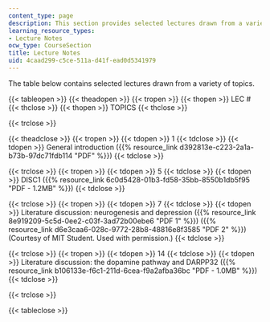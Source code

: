 ```yaml
---
content_type: page
description: This section provides selected lectures drawn from a variety of topics.
learning_resource_types:
- Lecture Notes
ocw_type: CourseSection
title: Lecture Notes
uid: 4caad299-c5ce-511a-d41f-ead0d5341979
---
```


The table below contains selected lectures drawn from a variety of topics.

{{< tableopen >}}
{{< theadopen >}}
{{< tropen >}}
{{< thopen >}}
LEC #
{{< thclose >}}
{{< thopen >}}
TOPICS
{{< thclose >}}

{{< trclose >}}

{{< theadclose >}}
{{< tropen >}}
{{< tdopen >}}
1
{{< tdclose >}}
{{< tdopen >}}
General introduction ({{% resource_link d392813e-c223-2a1a-b73b-97dc71fdb114 "PDF" %}})
{{< tdclose >}}

{{< trclose >}}
{{< tropen >}}
{{< tdopen >}}
5
{{< tdclose >}}
{{< tdopen >}}
DISC1 ({{% resource_link 6c0d5428-01b3-fd58-35bb-8550b1db5f95 "PDF - 1.2MB" %}})
{{< tdclose >}}

{{< trclose >}}
{{< tropen >}}
{{< tdopen >}}
7
{{< tdclose >}}
{{< tdopen >}}
Literature discussion: neurogenesis and depression ({{% resource_link 8e919209-5c5d-0ee2-c03f-3ad72b00ebe6 "PDF 1" %}}) ({{% resource_link d6e3caa6-028c-9772-28b8-48816e8f3585 "PDF 2" %}}) (Courtesy of MIT Student. Used with permission.)
{{< tdclose >}}

{{< trclose >}}
{{< tropen >}}
{{< tdopen >}}
14
{{< tdclose >}}
{{< tdopen >}}
Literature discussion: the dopamine pathway and DARPP32 ({{% resource_link b106133e-f6c1-211d-6cea-f9a2afba36bc "PDF - 1.0MB" %}})
{{< tdclose >}}

{{< trclose >}}

{{< tableclose >}}